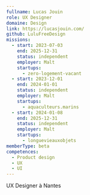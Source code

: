 ```yaml
---
fullname: Lucas Jouin
role: UX Designer
domaine: Design
link: https://lucasjouin.com/
github: LuluFreeDesign
missions:
  - start: 2023-07-03
    end: 2025-12-31
    status: independent
    employer: Malt
    startups:
      - zero-logement-vacant
  - start: 2023-12-01
    end: 2024-01-01
    status: independent
    employer: Malt
    startups:
      - aquaculteurs.marins
  - start: 2024-01-08
    end: 2025-12-31
    status: independent
    employer: Malt
    startups:
      - longuevieauxobjets
memberType: beta
competences:
  - Product design
  - UX
  - UI
---
```

UX Designer à Nantes 